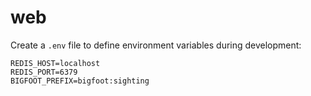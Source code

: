 # web

Create a `.env` file to define environment variables during development:

```env
REDIS_HOST=localhost
REDIS_PORT=6379
BIGFOOT_PREFIX=bigfoot:sighting
```
